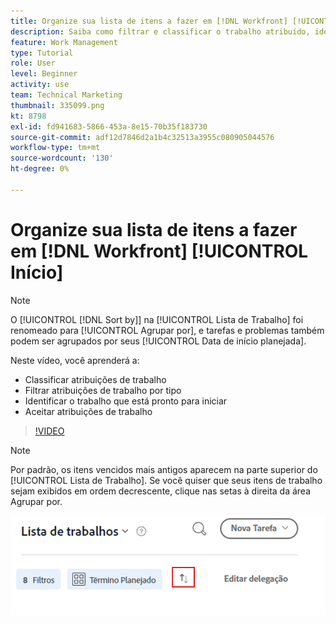 ```yaml
---
title: Organize sua lista de itens a fazer em [!DNL Workfront] [!UICONTROL Início]
description: Saiba como filtrar e classificar o trabalho atribuído, identificar o trabalho pronto para iniciar e aceitar atribuições de trabalho em [!DNL  Workfront].
feature: Work Management
type: Tutorial
role: User
level: Beginner
activity: use
team: Technical Marketing
thumbnail: 335099.png
kt: 8798
exl-id: fd941683-5866-453a-8e15-70b35f183730
source-git-commit: adf12d7846d2a1b4c32513a3955c080905044576
workflow-type: tm+mt
source-wordcount: '130'
ht-degree: 0%

---
```


# Organize sua lista de itens a fazer em [!DNL Workfront] [!UICONTROL Início]

>[!NOTE]
>
>O [!UICONTROL [!DNL Sort by]] na [!UICONTROL Lista de Trabalho] foi renomeado para [!UICONTROL Agrupar por], e tarefas e problemas também podem ser agrupados por seus [!UICONTROL Data de início planejada].

Neste vídeo, você aprenderá a:

* Classificar atribuições de trabalho
* Filtrar atribuições de trabalho por tipo
* Identificar o trabalho que está pronto para iniciar
* Aceitar atribuições de trabalho

>[!VIDEO](https://video.tv.adobe.com/v/335099/?quality=12)

>[!NOTE]
>
>Por padrão, os itens vencidos mais antigos aparecem na parte superior do [!UICONTROL Lista de Trabalho]. Se você quiser que seus itens de trabalho sejam exibidos em ordem decrescente, clique nas setas à direita da área Agrupar por.

![Imagem de uma tela mostrando sua lista de trabalho agrupada por data de vencimento.](assets/work-list-arrows.png)

